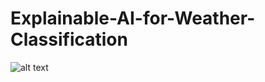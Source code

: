 # Explainable-AI-for-Weather-Classification
![alt text](https://github.com/tlam89/ArganicMolecule2/blob/main/ARMol.PNG?raw=true)
